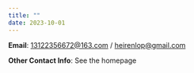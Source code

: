 ```yaml
---
title: ""
date: 2023-10-01
---
```


**Email**: 13122356672@163.com / heirenlop@gmail.com

**Other Contact Info**: See the homepage